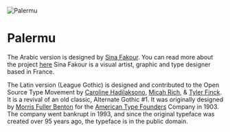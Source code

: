 ![Palermu](https://github.com/SinaFakour/palermu/master/images/palermu4.jpg)

Palermu
=======

The Arabic version is designed by [Sina Fakour](https://www.sinafakour.com/). You can read more about the project [here](https://github.com/SinaFakour/palermu)
Sina Fakour is a visual artist, graphic and type designer based in France. 

The Latin version (League Gothic) is designed and contributed to the Open Source Type Movement by [Caroline Hadilaksono](https://www.hadilaksono.com/), [Micah Rich](https://micahrich.com/), & [Tyler Finck](https://www.tylerfinck.com/). It is a revival of an old classic, Alternate Gothic #1.
It was originally designed by [Morris Fuller Benton](https://en.wikipedia.org/wiki/Morris_Fuller_Benton) for the [American Type Founders](https://en.wikipedia.org/wiki/American_Type_Founders) Company in 1903. The company went bankrupt in 1993, and since the original typeface was created over 95 years ago, the typeface is in the public domain.
